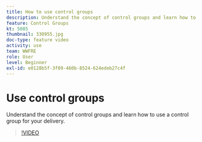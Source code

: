 ```yaml
---
title: How to use control groups
description: Understand the concept of control groups and learn how to use a control group for your delivery.
feature: Control Groups
kt: 5085
thumbnail: 330955.jpg
doc-type: feature video
activity: use
team: WWFRE
role: User
level: Beginner
exl-id: e0128b5f-3f09-460b-8524-624edeb27c4f
---
```

# Use control groups

Understand the concept of control groups and learn how to use a control group for your delivery.

>[!VIDEO](https://video.tv.adobe.com/v/330955?quality=12&learn=on)
